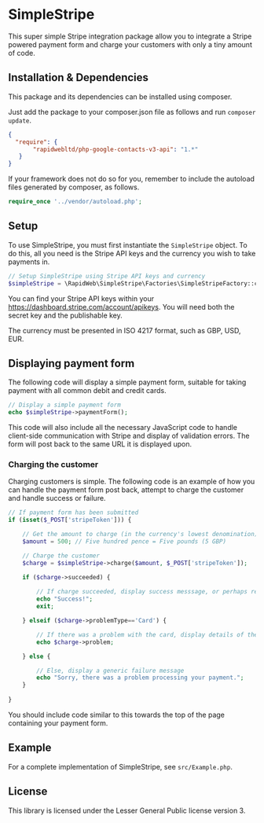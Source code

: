 # SimpleStripe

This super simple Stripe integration package allow you to integrate 
a Stripe powered payment form and charge your customers with only 
a tiny amount of code.

## Installation & Dependencies

This package and its dependencies can be installed using composer.

Just add the package to your composer.json file as follows and run 
`composer update`.

```json
{
  "require": {
       "rapidwebltd/php-google-contacts-v3-api": "1.*"
   }
}
```

If your framework does not do so for you, remember to include the 
autoload files generated by composer, as follows.

```php
require_once '../vendor/autoload.php';
```

## Setup

To use SimpleStripe, you must first instantiate the 
`SimpleStripe` object. To do this, all you need is the Stripe API 
keys and the currency you wish to take payments in.

```php
// Setup SimpleStripe using Stripe API keys and currency 
$simpleStripe = \RapidWeb\SimpleStripe\Factories\SimpleStripeFactory::create('PUBLISHABLE_KEY', 'SECRET_KEY', 'GBP');
```

You can find your Stripe API keys within your 
https://dashboard.stripe.com/account/apikeys. You will need both 
the secret key and the publishable key.

The currency must be presented in ISO 4217 format, such as GBP, USD, EUR.

## Displaying payment form

The following code will display a simple payment form, suitable for taking
payment with all common debit and credit cards.

```php
// Display a simple payment form
echo $simpleStripe->paymentForm();
```

This code will also include all the necessary JavaScript code to handle 
client-side communication with Stripe and display of validation errors. 
The form will post back to the same URL it is displayed upon.

### Charging the customer

Charging customers is simple. The following code is an example 
of how you can handle the payment form post back, attempt to charge 
the customer and handle success or failure.

```php
// If payment form has been submitted
if (isset($_POST['stripeToken'])) {

    // Get the amount to charge (in the currency's lowest denomination)
    $amount = 500; // Five hundred pence = Five pounds (5 GBP)

    // Charge the customer
    $charge = $simpleStripe->charge($amount, $_POST['stripeToken']);

    if ($charge->succeeded) {
        
        // If charge succeeded, display success messsage, or perhaps redirect the user to a success page
        echo "Success!";
        exit;

    } elseif ($charge->problemType=='Card') {

        // If there was a problem with the card, display details of the problem
        echo $charge->problem;

    } else {

        // Else, display a generic failure message
        echo "Sorry, there was a problem processing your payment.";
    }
  
}
```

You should include code similar to this towards the top of the page 
containing your payment form.

## Example

For a complete implementation of SimpleStripe, see `src/Example.php`.

## License

This library is licensed under the Lesser General Public license 
version 3. 